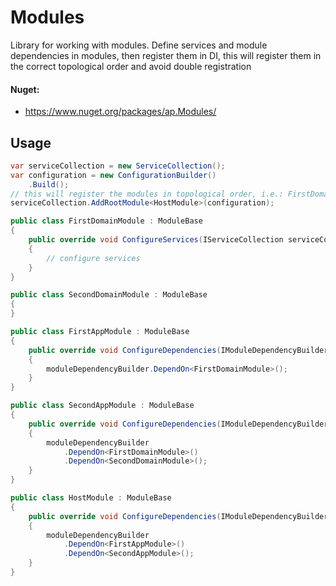 # Modules
Library for working with modules. Define services and module dependencies in modules, then register them in DI, this will register them in the correct topological order and avoid double registration
#### Nuget:
* https://www.nuget.org/packages/ap.Modules/
## Usage
```csharp
var serviceCollection = new ServiceCollection();
var configuration = new ConfigurationBuilder()
    .Build();
// this will register the modules in topological order, i.e.: FirstDomainModule, FirstAppModule, SecondDomainModule, SecondAppModule, HostModule
serviceCollection.AddRootModule<HostModule>(configuration);

public class FirstDomainModule : ModuleBase
{
    public override void ConfigureServices(IServiceCollection serviceCollection, IConfiguration configuration)
    {
        // configure services
    }
}

public class SecondDomainModule : ModuleBase
{
}

public class FirstAppModule : ModuleBase
{
    public override void ConfigureDependencies(IModuleDependencyBuilder moduleDependencyBuilder)
    {
        moduleDependencyBuilder.DependOn<FirstDomainModule>();
    }
}

public class SecondAppModule : ModuleBase
{
    public override void ConfigureDependencies(IModuleDependencyBuilder moduleDependencyBuilder)
    {
        moduleDependencyBuilder
            .DependOn<FirstDomainModule>()
            .DependOn<SecondDomainModule>();
    }
}

public class HostModule : ModuleBase
{
    public override void ConfigureDependencies(IModuleDependencyBuilder moduleDependencyBuilder)
    {
        moduleDependencyBuilder
            .DependOn<FirstAppModule>()
            .DependOn<SecondAppModule>();
    }
}
```
